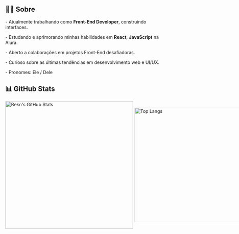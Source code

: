 



<div class="section">
  <h2 class="neon-title">👨‍💻 Sobre</h2>
  <p class="neon-text">
    - Atualmente trabalhando como <strong>Front-End Developer</strong>, construindo interfaces.
  </p>
  <p class="neon-text">
    - Estudando e aprimorando minhas habilidades em <strong>React</strong>, <strong>JavaScript</strong> na Alura.
  </p>
  <p class="neon-text">
    - Aberto a colaborações em projetos Front-End desafiadoras.
  </p>
  <p class="neon-text">
    - Curioso sobre as últimas tendências em desenvolvimento web e UI/UX.
  </p>
  <p class="neon-text">
    - Pronomes: Ele / Dele
  </p>
</div>

## 📊 **GitHub Stats**  
<div style="display: flex; gap: 5px; align-items: center;">
  <img src="https://github-readme-stats.vercel.app/api?username=MrAlexsanderRS&show_icons=true&theme=tokyonight" alt="Bekn's GitHub Stats" style="width: 400px; height: auto;">
  <img src="https://github-readme-stats.vercel.app/api/top-langs/?username=MrAlexsanderRS&layout=compact&theme=tokyonight" alt="Top Langs" style="width: 358px; height: auto;">
</div>
